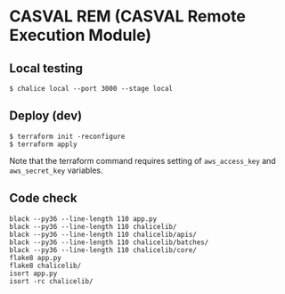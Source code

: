 # CASVAL REM (CASVAL Remote Execution Module)

## Local testing

```
$ chalice local --port 3000 --stage local
```

## Deploy (dev)

```
$ terraform init -reconfigure
$ terraform apply
```
Note that the terraform command requires setting of `aws_access_key` and `aws_secret_key` variables.


## Code check

```
black --py36 --line-length 110 app.py
black --py36 --line-length 110 chalicelib/
black --py36 --line-length 110 chalicelib/apis/
black --py36 --line-length 110 chalicelib/batches/
black --py36 --line-length 110 chalicelib/core/
flake8 app.py
flake8 chalicelib/
isort app.py
isort -rc chalicelib/
```